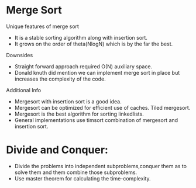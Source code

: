 # Merge Sort

Unique features of merge sort
* It is a stable sorting algorithm along with insertion sort.
* It grows on the order of theta(NlogN) which is by the far the best.

Downsides
* Straight forward approach required O(N) auxiliary space.
* Donald knuth did mention we can implement merge sort in place but increases the complexity of the code.

Additional Info
* Mergesort with insertion sort is a good idea.
* Mergesort can be optimized for efficient use of caches. Tiled mergesort.
* Mergesort is the best algorithm for sorting linkedlists.
* General implementations use timsort combination of mergesort and insertion sort.

# Divide and Conquer:
* Divide the problems into independent subproblems,conquer them as to solve them and them combine those subproblems.
* Use master theorem for calculating the time-complexity.
